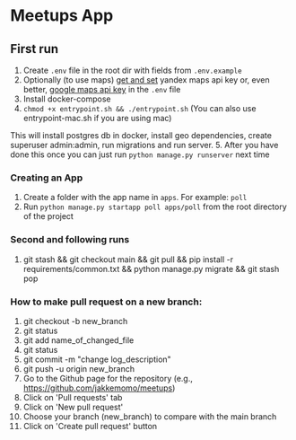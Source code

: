 # Meetups App

## First run
1. Create `.env` file in the root dir with fields from `.env.example`
2. Optionally (to use maps) [get and set](https://yandex.ru/dev/jsapi-v2-1/doc/ru/#get-api-key) yandex maps api key or, even better, [google maps api key](https://developers.google.com/maps/documentation/javascript/get-api-key) in the `.env` file
3. Install docker-compose
4. `chmod +x entrypoint.sh && ./entrypoint.sh` (You can also use entrypoint-mac.sh if you are using mac)

This will install postgres db in docker, install geo dependencies, create superuser admin:admin, run migrations and run server.
5. After you have done this once you can just run `python manage.py runserver` next time


### Creating an App
1. Create a folder with the app name in `apps`. For example: `poll`
2. Run `python manage.py startapp poll apps/poll` from the root directory of the project

### Second and following runs
1. git stash && git checkout main && git pull && pip install -r requirements/common.txt && python manage.py migrate && git stash pop

### How to make pull request on a new branch:
1. git checkout -b new_branch
2. git status
3. git add name_of_changed_file
4. git status
5. git commit -m "change log_description"
6. git push -u origin new_branch
7. Go to the Github page for the repository (e.g., https://github.com/jakkemomo/meetups)
8. Click on 'Pull requests' tab
9. Click on 'New pull request'
10. Choose your branch (new_branch) to compare with the main branch
11. Click on 'Create pull request' button
